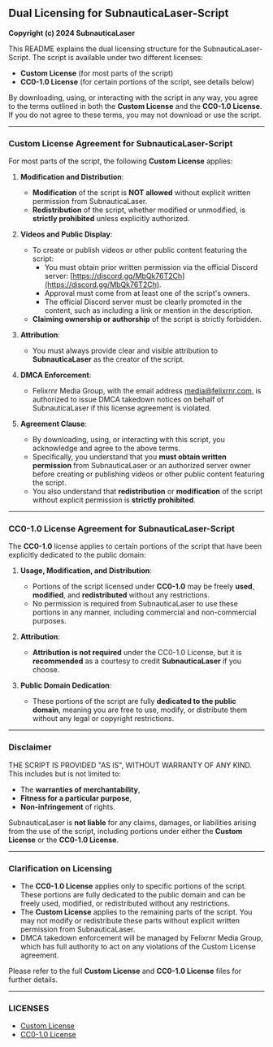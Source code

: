 ## Dual Licensing for SubnauticaLaser-Script

**Copyright (c) 2024 SubnauticaLaser**

This README explains the dual licensing structure for the SubnauticaLaser-Script. The script is available under two different licenses:

- **Custom License** (for most parts of the script)
- **CC0-1.0 License** (for certain portions of the script, see details below)

By downloading, using, or interacting with the script in any way, you agree to the terms outlined in both the **Custom License** and the **CC0-1.0 License**. If you do not agree to these terms, you may not download or use the script.

---

### **Custom License Agreement for SubnauticaLaser-Script**

For most parts of the script, the following **Custom License** applies:

1. **Modification and Distribution**:
   - **Modification** of the script is **NOT allowed** without explicit written permission from SubnauticaLaser.
   - **Redistribution** of the script, whether modified or unmodified, is **strictly prohibited** unless explicitly authorized.

2. **Videos and Public Display**:
   - To create or publish videos or other public content featuring the script:
     - You must obtain prior written permission via the official Discord server: [https://discord.gg/MbQk76T2Ch](https://discord.gg/MbQk76T2Ch).
     - Approval must come from at least one of the script's owners.
     - The official Discord server must be clearly promoted in the content, such as including a link or mention in the description.
   - **Claiming ownership or authorship** of the script is strictly forbidden.

3. **Attribution**:
   - You must always provide clear and visible attribution to **SubnauticaLaser** as the creator of the script.

4. **DMCA Enforcement**:
   - Felixrnr Media Group, with the email address media@felixrnr.com, is authorized to issue DMCA takedown notices on behalf of SubnauticaLaser if this license agreement is violated.

5. **Agreement Clause**:
   - By downloading, using, or interacting with this script, you acknowledge and agree to the above terms.
   - Specifically, you understand that you **must obtain written permission** from SubnauticaLaser or an authorized server owner before creating or publishing videos or other public content featuring the script.
   - You also understand that **redistribution** or **modification** of the script without explicit permission is **strictly prohibited**.

---

### **CC0-1.0 License Agreement for SubnauticaLaser-Script**

The **CC0-1.0** license applies to certain portions of the script that have been explicitly dedicated to the public domain:

1. **Usage, Modification, and Distribution**:
   - Portions of the script licensed under **CC0-1.0** may be freely **used**, **modified**, and **redistributed** without any restrictions.
   - No permission is required from SubnauticaLaser to use these portions in any manner, including commercial and non-commercial purposes.

2. **Attribution**:
   - **Attribution is not required** under the CC0-1.0 License, but it is **recommended** as a courtesy to credit **SubnauticaLaser** if you choose.

3. **Public Domain Dedication**:
   - These portions of the script are fully **dedicated to the public domain**, meaning you are free to use, modify, or distribute them without any legal or copyright restrictions.

---

### **Disclaimer**

THE SCRIPT IS PROVIDED "AS IS", WITHOUT WARRANTY OF ANY KIND.  
This includes but is not limited to:
- The **warranties of merchantability**, 
- **Fitness for a particular purpose**,  
- **Non-infringement** of rights.  

SubnauticaLaser is **not liable** for any claims, damages, or liabilities arising from the use of the script, including portions under either the **Custom License** or the **CC0-1.0 License**.

---

### **Clarification on Licensing**

- The **CC0-1.0 License** applies only to specific portions of the script. These portions are fully dedicated to the public domain and can be freely used, modified, or redistributed without any restrictions.
- The **Custom License** applies to the remaining parts of the script. You may not modify or redistribute these parts without explicit written permission from SubnauticaLaser.
- DMCA takedown enforcement will be managed by Felixrnr Media Group, which has full authority to act on any violations of the Custom License agreement.

Please refer to the full **Custom License** and **CC0-1.0 License** files for further details.

---

### **LICENSES**
- [Custom License](./LICENSE)
- [CC0-1.0 License](./LICENSE.CC0)
